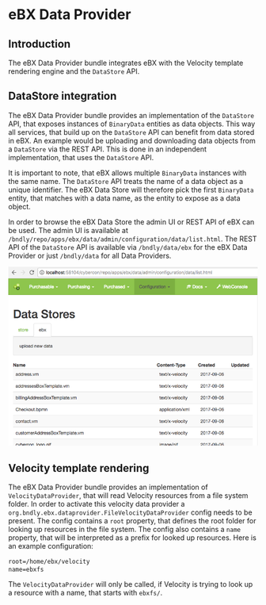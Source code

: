 # eBX Data Provider
## Introduction
The eBX Data Provider bundle integrates eBX with the Velocity template rendering engine and the `DataStore` API.

## DataStore integration
The eBX Data Provider bundle provides an implementation of the `DataStore` API, that exposes instances of `BinaryData` entities as data objects. This way all services, that build up on the `DataStore` API can benefit from data stored in eBX. An example would be uploading and downloading data objects from a `DataStore` via the REST API. This is done in an independent implementation, that uses the `DataStore` API.

It is important to note, that eBX allows multiple `BinaryData` instances with the same name. The `DataStore` API treats the name of a data object as a unique identifier. The eBX Data Store will therefore pick the first `BinaryData` entity, that matches with a data name, as the entity to expose as a data object.

In order to browse the eBX Data Store the admin UI or REST API of eBX can be used. The admin UI is available at `/bndly/repo/apps/ebx/data/admin/configuration/data/list.html`. The REST API of the `DataStore` API is available via `/bndly/data/ebx` for the eBX Data Provider or just `/bndly/data` for all Data Providers.

![admin ui](images/admin-ui.png)

## Velocity template rendering
The eBX Data Provider bundle provides an implementation of `VelocityDataProvider`, that will read Velocity resources from a file system folder. In order to activate this velocity data provider a `org.bndly.ebx.dataprovider.FileVelocityDataProvider` config needs to be present. The config contains a `root` property, that defines the root folder for looking up resources in the file system. The config also contains a `name` property, that will be interpreted as a prefix for looked up resources. Here is an example configuration:

```
root=/home/ebx/velocity
name=ebxfs
```

The `VelocityDataProvider` will only be called, if Velocity is trying to look up a resource with a name, that starts with `ebxfs/`.